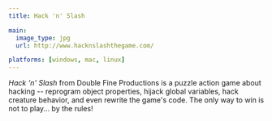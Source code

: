 ```yaml
---
title: Hack 'n' Slash

main:
  image_type: jpg
  url: http://www.hacknslashthegame.com/

platforms: [windows, mac, linux]
---
```

*Hack 'n' Slash* from Double Fine Productions is a puzzle action game about hacking -- reprogram object properties, hijack global variables, hack creature behavior, and even rewrite the game's code. The only way to win is not to play... by the rules! 